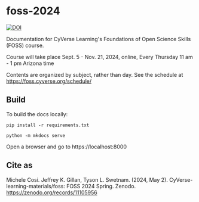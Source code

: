 # foss-2024

[![DOI](https://zenodo.org/badge/DOI/10.5281/zenodo.11105956.svg)](https://doi.org/10.5281/zenodo.11105956)


Documentation for CyVerse Learning's Foundations of Open Science Skills (FOSS) course. 

Course will take place Sept. 5 - Nov. 21, 2024, online, Every Thursday 11 am - 1 pm Arizona time

Contents are organized by subject, rather than day. See the schedule at https://foss.cyverse.org/schedule/

## Build

To build the docs locally:

```
pip install -r requirements.txt

python -m mkdocs serve
```
Open a browser and go to https://localhost:8000
## Cite as

Michele Cosi. Jeffrey K. Gillan, Tyson L. Swetnam. (2024, May 2). CyVerse-learning-materials/foss: FOSS 2024 Spring. Zenodo. https://zenodo.org/records/11105956
